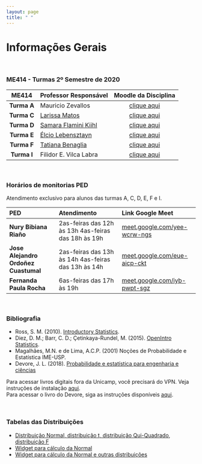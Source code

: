 ```yaml
---
layout: page
title: " "
---
```


# Informações Gerais

<br/>

### ME414 - Turmas 2º Semestre de 2020

| ME414        | Professor Responsável        |  Moodle da Disciplina |  
|:----------------:|:-------------------------------------|:-----------------------------:|
| **Turma A**       | Mauricio Zevallos                  |  [clique aqui](https://moodle.ggte.unicamp.br/enrol/index.php?id=8334) |
| **Turma C**      | [Larissa Matos](https://larissamatos.github.io/)  |  [clique aqui](https://moodle.ggte.unicamp.br/enrol/index.php?id=7575) |
| **Turma D**      | [Samara Flamini Kiihl](http://www.ime.unicamp.br/~samara/) |  [clique aqui](https://moodle.ggte.unicamp.br/enrol/index.php?id=7529) |
| **Turma E**      | [Élcio Lebensztayn](http://www.ime.unicamp.br/~lebensztayn/) | [clique aqui](https://moodle.ggte.unicamp.br/enrol/index.php?id=7710) |
| **Turma F**      | [Tatiana Benaglia](http://www.ime.unicamp.br/~tatiana/) | [clique aqui](https://moodle.ggte.unicamp.br/enrol/index.php?id=7566) |
| **Turma I**       | Filidor E. Vilca Labra | [clique aqui](https://moodle.ggte.unicamp.br/enrol/index.php?id=7760) | 

<br />

### Horários de monitorias PED

Atendimento exclusivo para alunos das turmas A, C, D, E, F e I.

| PED    | Atendimento  | Link Google Meet | 
|:--------------|:---------------|:-----------------------------------------|
**Nury Bibiana Riaño** | 2as-feiras das 12h às 13h   4as-feiras das 18h às 19h |  [meet.google.com/yee-wcrw-ngs](meet.google.com/yee-wcrw-ngs) | 
**Jose Alejandro Ordoñez Cuastumal** | 2as-feiras das 13h às 14h   4as-feiras das 13h às 14h | [meet.google.com/eue-aicp-ckt](meet.google.com/eue-aicp-ckt) |
**Fernanda Paula Rocha** | 6as-feiras das 17h às 19h | [meet.google.com/iyb-pwpt-sgz](meet.google.com/iyb-pwpt-sgz) |

<br />

### Bibliografia

* Ross, S. M. (2010). [Introductory Statistics](http://www.sciencedirect.com/science/book/9780123743886).
* Diez, D. M.; Barr, C. D.; Çetinkaya-Rundel, M. (2015). [OpenIntro Statistics](https://leanpub.com/openintro-statistics).
* Magalhães, M.N. e de Lima, A.C.P. (2001) Noções de Probabilidade e Estatística IME-USP.
* Devore, J. L. (2018). [Probabilidade e estatística para engenharia e ciências](	http://acervus.unicamp.br/index.asp?codigo_sophia=1138563)

Para acessar livros digitais fora da Unicamp, você precisará do VPN. Veja instruções de instalação [aqui](http://www.ccuec.unicamp.br/ccuec/acesso_remoto_vpn). <br />
Para acessar o livro do Devore, siga as instruções disponíveis [aqui](https://www.biblioteca.fea.unicamp.br/sites/biblioteca/files/GuiaDeAcessoAosE-booksCengage.pdf).

<br />

### Tabelas das Distribuições

* [Distribuição Normal, distribuição t, distribuição Qui-Quadrado, distribuição F](Tabelas-impressao.pdf)
* [Widget para cálculo da Normal](https://www.wolframalpha.com/widgets/gallery/view.jsp?id=9bd010a31f27d2500aede72eb5852af2)
* [Widget para cálculo da Normal e outras distribuições](https://gallery.shinyapps.io/dist_calc/)
